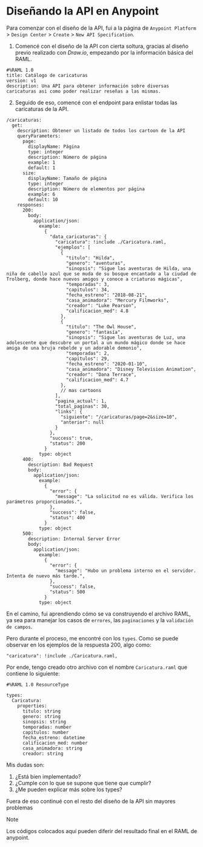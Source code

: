 # Diseñando la API en Anypoint

Para comenzar con el diseño de la API, fui a la página de `Anypoint Platform` > `Design Center` > `Create` > `New API Specification`.

1. Comencé con el diseño de la API con cierta soltura, gracias al diseño previo realizado con _Draw.io_, empezando por la información básica del RAML.

```
#%RAML 1.0
title: Catálogo de caricaturas
version: v1
description: Una API para obtener información sobre diversas caricaturas asi como poder realizar reseñas a las mismas.
```

2. Seguido de eso, comencé con el endpoint para enlistar todas las caricaturas de la API.

```
/caricaturas:
  get:
    description: Obtener un listado de todos los cartoon de la API
    queryParameters:
      page:
        displayName: Página
        type: integer
        description: Número de página
        example: 1
        default: 1
      size:
        displayName: Tamaño de página
        type: integer
        description: Número de elementos por página
        example: 6
        default: 10
    responses:
      200:
        body:
          application/json:
            example:
              {
                "data_caricaturas": {
                  "caricatura": !include ./Caricatura.raml,
                  "ejemplos": [
                    {
                      "titulo": "Hilda",
                      "genero": "aventuras",
                      "sinopsis": "Sigue las aventuras de Hilda, una niña de cabello azul que se muda de su bosque encantado a la ciudad de Trolberg, donde hace nuevos amigos y conoce a criaturas mágicas",
                      "temporadas": 3,
                      "capitulos": 34,
                      "fecha_estreno": "2018-08-21",
                      "casa_animadora": "Mercury Filmworks",
                      "creador": "Luke Pearson",
                      "calificacion_med": 4.8
                    },
                    {
                      "titulo": "The Owl House",
                      "genero": "fantasía",
                      "sinopsis": "Sigue las aventuras de Luz, una adolescente que descubre un portal a un mundo mágico donde se hace amiga de una bruja rebelde y un adorable demonio",
                      "temporadas": 2,
                      "capitulos": 29,
                      "fecha_estreno": "2020-01-10",
                      "casa_animadora": "Disney Television Animation",
                      "creador": "Dana Terrace",
                      "calificacion_med": 4.7
                    },
                    // mas cartoons
                  ],
                  "pagina_actual": 1,
                  "total_paginas": 30,
                  "links": {
                    "siguiente": "/caricaturas/page=2&size=10",
                    "anterior": null
                  }
                },
                "success": true,
                "status": 200
              }
            type: object
      400:
        description: Bad Request
        body:
          application/json:
            example:
              {
                "error": {
                  "message": "La solicitud no es válida. Verifica los parámetros proporcionados.",
                },
                "success": false,
                "status": 400
              }
            type: object
      500:
        description: Internal Server Error
        body:
          application/json:
            example:
              {
                "error": {
                  "message": "Hubo un problema interno en el servidor. Intenta de nuevo más tarde.",
                },
                "success": false,
                "status": 500
              }
            type: object
```

En el camino, fui aprendiendo cómo se va construyendo el archivo RAML, ya sea para manejar los casos de `errores`, las `paginaciones` y la `validación de campos`.

Pero durante el proceso, me encontré con los `types`. Como se puede observar en los ejemplos de la respuesta 200, algo como:

```
"caricatura": !include ./Caricatura.raml,
```

Por ende, tengo creado otro archivo con el nombre `Caricatura.raml` que contiene lo siguiente:

```
#%RAML 1.0 ResourceType

types:
  Caricatura:
    properties:
      titulo: string
      genero: string
      sinopsis: string
      temporadas: number
      capitulos: number
      fecha_estreno: datetime
      calificacion_med: number
      casa_animadora: string
      creador: string
```

Mis dudas son:
1. ¿Está bien implementado?
2. ¿Cumple con lo que se supone que tiene que cumplir?
3. ¿Me pueden explicar más sobre los types?

Fuera de eso continué con el resto del diseño de la API sin mayores problemas

> [!NOTE]
> Los códigos colocados aquí pueden diferir del resultado final en el RAML de anypoint.